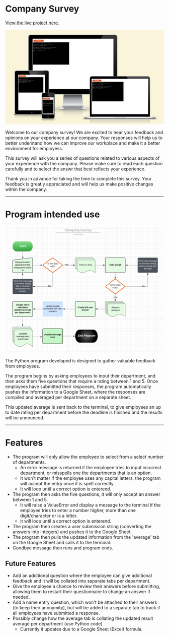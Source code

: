# Company Survey

[View the live project here.](https://company-survey.herokuapp.com/)

![Screeshot of the site on Am I repsonsive](./assets/images/am-i-responsive.jpg)

Welcome to our company survey! We are excited to hear your feedback and opinions on your experience at our company. Your responses will help us to better understand how we can improve our workplace and make it a better environment for employess.

This survey will ask you a series of questions related to various aspects of your experience with the company. Please make sure to read each question carefully and to select the answr that best reflects your experience. 

Thank you in advance for taking the time to complete this survey. Your feedback is greatly appreciated and will help us make positive changes within the company.

---

# Program intended use

![Screeshot of the site on flowchat](./assets/images/flowchart.jpg)

The Python program developed is designed to gather valuable feedback from employees.

The program begins by asking employees to input their department, and then asks them five questions that require a rating between 1 and 5. Once employees have submitted their responses, the program automatically pushes the information to a Google Sheet, where the responses are compiled and averaged per department on a separate sheet.

This updated average is sent back to the terminal, to give employees an up to date rating per department before the deadline is finished and the results will be announced. 

---

# Features

* The program will only allow the employee to select from a select number of departments.
    * An error message is returned if the employee tries to input incorrect department, or misspells one the departments that is an option.
    * It won't matter if the employee uses any capital letters, the program will accept the entry once it is spelt correctly.
    * It will loop until a correct option is enterend.
* The program then asks the five questions, it will only accept an answer between 1 and 5.
    * It will raise a ValueError and display a message to the terminal if the employee tries to enter a number higher, more than one digit/character or is a letter.
    *  It will loop until a correct option is enterend.
* The program then creates a user submission string (converting the answers into integers) and pushes it to the Google Sheet.
* The program then pulls the updated information from the 'average' tab on the Google Sheet and calls it to the terminal. 
* Goodbye message then runs and program ends. 

## Future Features

* Add an additional question where the employee can give additional feedback and it will be collated into separate tabs per department. 
* Give the employee a chance to review their answers before submitting, allowing them to restart their questionnaire to change an answer if needed. 
* Add a name entry question, which won't be attached to their answers (to keep their anonymity), but will be added to a separate tab to track if all employees have submitted a response.
* Possibly change how the average tab is collating the updated result average per department (use Python code)
    * Currently it updates due to a Google Sheet (Excel) formula.
